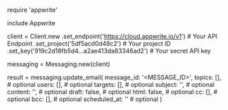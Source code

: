 require 'appwrite'

include Appwrite

client = Client.new
    .set_endpoint('https://cloud.appwrite.io/v1') # Your API Endpoint
    .set_project('5df5acd0d48c2') # Your project ID
    .set_key('919c2d18fb5d4...a2ae413da83346ad2') # Your secret API key

messaging = Messaging.new(client)

result = messaging.update_email(
    message_id: '<MESSAGE_ID>',
    topics: [], # optional
    users: [], # optional
    targets: [], # optional
    subject: '<SUBJECT>', # optional
    content: '<CONTENT>', # optional
    draft: false, # optional
    html: false, # optional
    cc: [], # optional
    bcc: [], # optional
    scheduled_at: '' # optional
)
